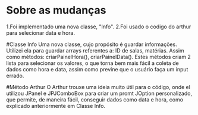 # Sobre as mudanças
1.Foi implementado uma nova classe, "Info".
2.Foi usado o codigo do arthur para selecionar data e hora.

#Classe Info
Uma nova classe, cujo propósito é guardar informações.
Utilizei ela para guardar arrays referentes a: ID de salas, matérias.
Assim como métodos: criarPainelHora(), criarPainelData().
Estes métodos criam 2 lista para selecionar os valores, o que torna
bem mais fácil a coleta de dados como hora e data, assim como previne
que o usuário faça um input errado.

#Método Arthur
O Arthur trouxe uma ideia muito útil para o código, onde el utilizou JPanel e JPJComboBox
para criar um promt JOption personalizado, que permite, de maneira fácil, conseguir dados
como data e hora, como explicado anteriormente em Classe Info.
